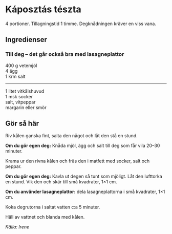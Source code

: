 # Káposztás tészta

4 portioner. Tillagningstid 1 timme. Degknådningen kräver en viss vana.

## Ingredienser
### Till deg &ndash; det går också bra med lasagneplattor
400 g vetemjöl
<br>
4 ägg
<br>
1 krm salt

---

1 litet vitkålshuvud
<br>
1 msk socker
<br>
salt, vitpeppar
<br>
margarin eller smör

## Gör så här

Riv kålen ganska fint, salta den något och låt den stå en stund.

**Om du gör egen deg:** Knåda mjöl, ägg och salt till deg som får vila 20–30 minuter.

Krama ur den rivna kålen och fräs den i matfett med socker, salt och peppar.

**Om du gör egen deg:** Kavla ut degen så tunt som mjöligt. Låt den lufttorka en stund.
Vik den och skär till små kvadrater, 1×1 cm. 

**Om du använder lasagneplattor:** dela lasagneplattorna i små kvadrater, 1×1 cm. 

Koka degrutorna i saltat vatten c:a 5 minuter.

Häll av vattnet och blanda med kålen.

_Källa: Irene_
